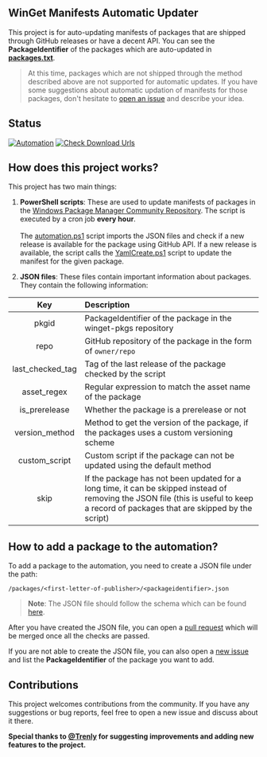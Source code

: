 ## WinGet Manifests Automatic Updater
This project is for auto-updating manifests of packages that are shipped through GitHub releases or have a decent API. You can see the **PackageIdentifier** of the packages which are auto-updated in [**packages.txt**](https://github.com/vedantmgoyal2009/winget-pkgs-automation/blob/main/packages.txt).
> At this time, packages which are not shipped through the method described above are not supported for automatic updates. If you have some suggestions about automatic updation of manifests for those packages, don't hesitate to [open an issue](https://github.com/vedantmgoyal2009/winget-pkgs-automation/issues/new?assignees=vedantmgoyal2009&labels=enhancement&template=new-feature-idea.md&title=%5BIDEA%5D) and describe your idea.

## Status
[![Automation](https://github.com/vedantmgoyal2009/winget-pkgs-automation/actions/workflows/automation.yml/badge.svg)](https://github.com/vedantmgoyal2009/winget-pkgs-automation/actions/workflows/automation.yml)
[![Check Download Urls](https://github.com/vedantmgoyal2009/winget-pkgs-automation/actions/workflows/check-download-urls.yml/badge.svg)](https://github.com/vedantmgoyal2009/winget-pkgs-automation/actions/workflows/check-download-urls.yml)

## How does this project works?
This project has two main things:

1. **PowerShell scripts**: These are used to update manifests of packages in the [Windows Package Manager Community Repository](https://github.com/microsoft/winget-pkgs). The script is executed by a cron job **every hour**. <br> <br>
The [automation.ps1](https://github.com/vedantmgoyal2009/winget-pkgs-automation/blob/main/automation.ps1) script imports the JSON files and check if a new release is available for the package using GitHub API. If a new release is available, the script calls the [YamlCreate.ps1](https://github.com/vedantmgoyal2009/winget-pkgs-automation/tree/main/YamlCreate) script to update the manifest for the given package.

2. **JSON files**: These files contain important information about packages. They contain the following information:

|  Key  | Description |
| :---: | :--- |
| pkgid | PackageIdentifier of the package in the winget-pkgs repository |
| repo | GitHub repository of the package in the form of `owner/repo` |
| last_checked_tag | Tag of the last release of the package checked by the script |
| asset_regex | Regular expression to match the asset name of the package |
| is_prerelease | Whether the package is a prerelease or not |
| version_method | Method to get the version of the package, if the packages uses a custom versioning scheme |
| custom_script | Custom script if the package can not be updated using the default method |
| skip | If the package has not been updated for a long time, it can be skipped instead of removing the JSON file (this is useful to keep a record of packages that are skipped by the script) |

## How to add a package to the automation?
To add a package to the automation, you need to create a JSON file under the path:
```
/packages/<first-letter-of-publisher>/<packageidentifier>.json
```
> **Note**: The JSON file should follow the schema which can be found [here](https://github.com/vedantmgoyal2009/winget-pkgs-automation/blob/main/schema.json).

After you have created the JSON file, you can open a [pull request](https://github.com/vedantmgoyal2009/winget-pkgs-automation/pull/new) which will be merged once all the checks are passed.

If you are not able to create the JSON file, you can also open a [new issue](https://github.com/vedantmgoyal2009/winget-pkgs-automation/issues/new?assignees=vedantmgoyal2009&labels=new+package&template=package-request.md&title=New+Package) and list the **PackageIdentifier** of the package you want to add.

## Contributions
This project welcomes contributions from the community. If you have any suggestions or bug reports, feel free to open a new issue and discuss about it there.

**Special thanks to [@Trenly](https://github.com/Trenly) for suggesting improvements and adding new features to the project.**
